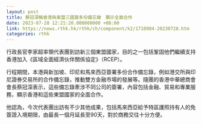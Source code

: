 ```yaml
---
layout: post
title: 蔡冠深稱香港與東盟三國簽多份備忘錄　顯示全面合作
date: 2023-07-28 12:21:20.000000000 +08:00
link: https://news.rthk.hk/rthk/ch/component/k2/1710984-20230728.htm
categories: rthk
---
```


行政長官李家超率領代表團到訪新三個東盟國家，目的之一包括鞏固他們繼續支持香港加入《區域全面經濟伙伴關係協定》（RCEP）。

行程期間，本港與新加坡、印尼和馬來西亞簽署多份合作備忘錄，例如港交所與印尼證券交易所的合作備忘錄，推動雙方金融市場的發展等。隨團的香港中華總商會會長蔡冠深表示，這些備忘錄牽涉不同公司的簽署，內容包括金融、貿易和專業服務，顯示香港和這些東盟國家的全面合作。

他認為，今次代表團出訪有不少其他成果，包括馬來西亞給予特區護照持有人的免簽證入境期限，由最長一個月延長至90天，對於商務交往十分方便。
